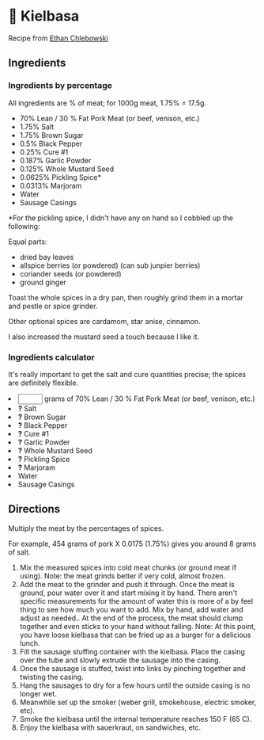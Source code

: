 # 🍖 Kielbasa

Recipe from [Ethan
Chlebowski](https://www.ethanchlebowski.com/cooking-techniques-recipes/how-to-make-polish-kielbasa)

## Ingredients

### Ingredients by percentage

All ingredients are % of meat; for 1000g meat, 1.75% = 17.5g.

- 70% Lean / 30 % Fat Pork Meat (or beef, venison, etc.)
- 1.75% Salt
- 1.75% Brown Sugar
- 0.5% Black Pepper
- 0.25% Cure #1
- 0.187% Garlic Powder
- 0.125% Whole Mustard Seed
- 0.0625% Pickling Spice*
- 0.0313% Marjoram
- Water
- Sausage Casings

*For the pickling spice, I didn't have any on hand so I cobbled up the
following:

Equal parts:

- dried bay leaves
- allspice berries (or powdered) (can sub junpier berries)
- coriander seeds (or powdered)
- ground ginger

Toast the whole spices in a dry pan, then roughly grind them in a mortar and
pestle or spice grinder.

Other optional spices are cardamom, star anise, cinnamon.

I also increased the mustard seed a touch because I like it.

### Ingredients calculator

It's really important to get the salt and cure quantities precise; the spices
are definitely flexible.

<li><input type="text" id="meat_grams" size="3" /> grams of 70% Lean / 30 % Fat Pork Meat (or beef, venison, etc.)</li>

<li><b id="Salt">?</b> Salt</li>
<li><b id="Brown Sugar">?</b> Brown Sugar</li>
<li><b id="Black Pepper">?</b> Black Pepper</li>
<li><b id="Cure #1">?</b> Cure #1</li>
<li><b id="Garlic Powder">?</b> Garlic Powder</li>
<li><b id="Whole Mustard Seed">?</b> Whole Mustard Seed</li>
<li><b id="Pickling Spice">?</b> Pickling Spice</li>
<li><b id="Marjoram">?</b> Marjoram</li>
<li>Water</li>
<li>Sausage Casings</li>

<script type="text/javascript">
    var meat_grams = document.getElementById('meat_grams');

    var conversions = {
        "Salt": .0175,
        "Brown Sugar": .0175,
        "Black Pepper": .005,
        "Cure #1": .0025,
        "Garlic Powder": .00187,
        "Whole Mustard Seed": .00125,
        "Pickling Spice": .000625,
        "Marjoram": .000313,
    };

    meat_grams.addEventListener('keyup', function () {
        for (let ingredient in conversions) {
            var gram_value = meat_grams.value * conversions[ingredient];
            var text = gram_value.toFixed(2) + "g "
            document.getElementById(ingredient).innerHTML = text;
            console.log(ingredient + text)
        }
    });
</script>

## Directions

Multiply the meat by the percentages of spices.

For example, 454 grams of pork X 0.0175 (1.75%) gives you around 8 grams of
salt.

1. Mix the measured spices into cold meat chunks (or ground meat if using).
   Note: the meat grinds better if very cold, almost frozen.
2. Add the meat to the grinder and push it through. Once the meat is ground,
   pour water over it and start mixing it by hand. There aren't specific
   measurements for the amount of water this is more of a by feel thing to see
   how much you want to add. Mix by hand, add water and adjust as needed.. At
   the end of the process, the meat should clump together and even sticks to
   your hand without falling. Note: At this point, you have loose kielbasa that
   can be fried up as a burger for a delicious lunch.
3. Fill the sausage stuffing container with the kielbasa. Place the casing over
   the tube and slowly extrude the sausage into the casing.
4. Once the sausage is stuffed, twist into links by pinching together and
   twisting the casing.
5. Hang the sausages to dry for a few hours until the outside casing is no
   longer wet.
6. Meanwhile set up the smoker (weber grill, smokehouse, electric smoker, etc).
7. Smoke the kielbasa until the internal temperature reaches 150 F (65 C).
8. Enjoy the kielbasa with sauerkraut, on sandwiches, etc.
